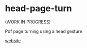 # head-page-turn

(WORK IN PROGRESS)

Pdf page turning using a head gesture

[website](https://dvidbruhm.github.io/head-page-turn/)
